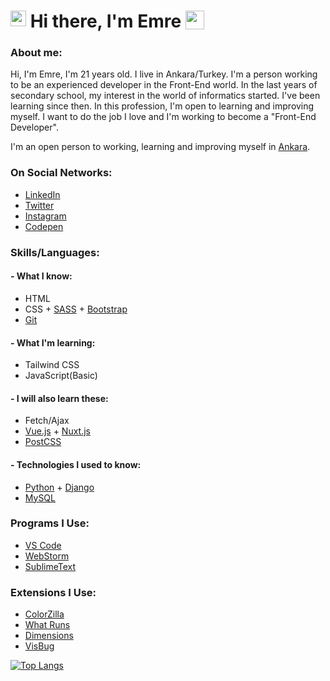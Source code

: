 # <img align="top" width="25px" src="https://raw.githubusercontent.com/emr3rden/emr3rden/master/userlane.svg"/> Hi there, I'm Emre <img align="top" width="30px" src="https://raw.githubusercontent.com/emr3rden/emr3rden/master/userlane.svg"/>

### About me:

Hi, I'm Emre, I'm 21 years old. I live in Ankara/Turkey. I'm a person working to be an experienced developer in the Front-End world. In the last years of secondary school, my interest in the world of informatics started. I've been learning since then. In this profession, I'm open to learning and improving myself. I want to do the job I love and I'm working to become a "Front-End Developer".

I'm an open person to working, learning and improving myself in [Ankara](https://goo.gl/maps/cadu4sCBbzi4B6F98).

### On Social Networks:
- [LinkedIn](https://www.linkedin.com/in/emr3rden/)
- [Twitter](https://www.twitter.com/emr3rden)
- [Instagram](https://www.instagram.com/emr3rden)
- [Codepen](https://www.codepen.io/emr3rden)

### Skills/Languages:

#### - What I know:

- HTML
- CSS + [SASS](https://sass-lang.com/) + [Bootstrap](https://getbootstrap.com/)
- [Git](https://git-scm.com/)

#### - What I'm learning:

- Tailwind CSS
- JavaScript(Basic)

#### - I will also learn these:

- Fetch/Ajax
- [Vue.js](https://vuejs.org/) + [Nuxt.js](https://nuxtjs.org/)
- [PostCSS](https://postcss.org/)

#### - Technologies I used to know:
- [Python](https://www.python.org/) + [Django](https://www.djangoproject.com/)
- [MySQL](https://www.mysql.com/)

### Programs I Use:
- [VS Code](https://code.visualstudio.com/)
- [WebStorm](https://www.jetbrains.com/webstorm/)
- [SublimeText](https://www.sublimetext.com/)

### Extensions I Use:
- [ColorZilla](https://colorzilla.com/)
- [What Runs](https://whatruns.com/)
- [Dimensions](https://felixniklas.com/dimensions/)
- [VisBug](https://visbug.web.app/)

[![Top Langs](https://github-readme-stats.vercel.app/api/top-langs/?username=emr3rden&layout=compact&theme=dark&title_color=#ffffff&text_color=#ffffff)](https://github.com/emr3rden)
